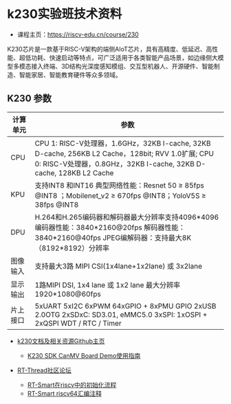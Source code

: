 # k230实验班技术资料

- 课程主页：https://riscv-edu.cn/course/230

K230芯片是一款基于RISC-V架构的端侧AIoT芯片，具有高精度、低延迟、高性能、超低功耗、快速启动等特点，可广泛适用于各类智能产品场景，如边缘侧大模型多模态接入终端、3D结构光深度感知模组、交互型机器人、开源硬件、智能制造、智能家居、智能教育硬件等众多领域。

## K230 参数

| 计算单元 | 参数 |
|--------------- | --------------- |
| CPU  | CPU 1: RISC-V处理器，1.6GHz，32KB I-cache, 32KB D-cache, 256KB L2 Cache，128bit; RVV 1.0扩展; CPU 0: RISC-V处理器，0.8GHz，32KB I-cache, 32KB D-cache, 128KB L2 Cache  |
| KPU  | 支持INT8 和INT16 典型网络性能：Resnet 50 ≥ 85fps @INT8 ；Mobilenet_v2 ≥ 670fps @INT8；YoloV5S ≥ 38fps @INT8 |
| DPU  | H.264和H.265编码器和解码器最大分辨率支持4096\*4096 编码器性能：3840\*2160@20fps 解码器性能：3840\*2160@40fps JPEG编解码器：支持最大8K（8192\*8192）分辨率 |
| 图像输入 | 支持最大3路 MIPI CSI(1x4lane+1x2lane) 或 3x2lane   |
| 显示输出 | 1路MIPI DSI, 1x4 lane 或 1x2 lane 最大分辨率1920*1080@60fps  |
| 片上接口 | 5xUART 5xI2C 6xPWM 64xGPIO + 8xPMU GPIO 2xUSB 2.0OTG 2xSDxC: SD3.01, eMMC5.0 3xSPI: 1xOSPI + 2xQSPI WDT / RTC / Timer|

- [k230文档及相关资源Github主页](https://github.com/kendryte/k230_docs)
    - [K230 SDK CanMV Board Demo使用指南](https://github.com/kendryte/k230_docs/blob/main/zh/01_software/board/examples/K230_SDK_CanMV_Board_Demo%E4%BD%BF%E7%94%A8%E6%8C%87%E5%8D%97.md)

- [RT-Thread社区论坛](https://club.rt-thread.org/index.html)
    - [RT-Smart在riscv中的初始化流程](https://club.rt-thread.org/ask/article/c994a22a0cf2bb76.html)
    - [RT-Smart riscv64汇编注释](https://club.rt-thread.org/ask/article/cb935a6d9794d770.html)
